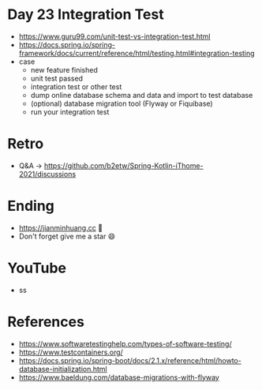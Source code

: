 # Day 23 Integration Test
* https://www.guru99.com/unit-test-vs-integration-test.html
* https://docs.spring.io/spring-framework/docs/current/reference/html/testing.html#integration-testing
* case
  * new feature finished
  * unit test passed
  * integration test or other test
  * dump online database schema and data and import to test database
  * (optional) database migration tool (Flyway or Fiquibase)
  * run your integration test

# Retro
* Q&A -> https://github.com/b2etw/Spring-Kotlin-iThome-2021/discussions

# Ending
* https://jianminhuang.cc 🌈
* Don't forget give me a star 😄

# YouTube
* ss

# References
* https://www.softwaretestinghelp.com/types-of-software-testing/
* https://www.testcontainers.org/
* https://docs.spring.io/spring-boot/docs/2.1.x/reference/html/howto-database-initialization.html
* https://www.baeldung.com/database-migrations-with-flyway
